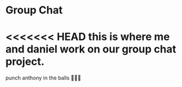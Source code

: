 # Group Chat 
<<<<<<< HEAD
this is where me and daniel work on our group chat project.
=======
punch anthony in the balls
👊👊👊

